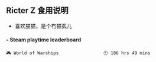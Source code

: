 ## Ricter Z 食用说明
- 喜欢猫猫，是个冇猫孤儿

<!-- steam-box start -->
#### - Steam playtime leaderboard
```text
🎮 World of Warships                 🕘 186 hrs 49 mins
```
<!-- Powered by https://github.com/YouEclipse/steam-box . -->
<!-- steam-box end -->
